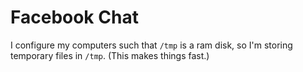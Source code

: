 Facebook Chat
====

I configure my computers such that `/tmp` is a ram disk, so I'm storing
temporary files in `/tmp`. (This makes things fast.)
